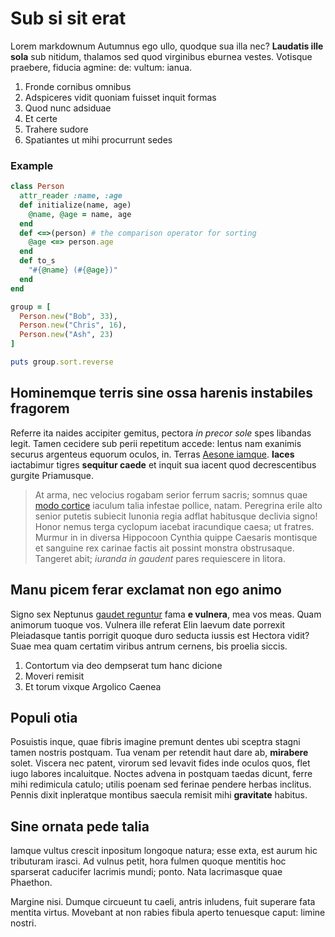 # Sub si sit erat

Lorem markdownum Autumnus ego ullo, quodque sua illa nec? **Laudatis ille sola**
sub nitidum, thalamos sed quod virginibus eburnea vestes. Votisque praebere,
fiducia agmine: de: vultum: ianua.

1. Fronde cornibus omnibus
2. Adspiceres vidit quoniam fuisset inquit formas
3. Quod nunc adsiduae
4. Et certe
5. Trahere sudore
6. Spatiantes ut mihi procurrunt sedes

### Example

``` ruby
class Person
  attr_reader :name, :age
  def initialize(name, age)
    @name, @age = name, age
  end
  def <=>(person) # the comparison operator for sorting
    @age <=> person.age
  end
  def to_s
    "#{@name} (#{@age})"
  end
end

group = [
  Person.new("Bob", 33),
  Person.new("Chris", 16),
  Person.new("Ash", 23)
]

puts group.sort.reverse
```

## Hominemque terris sine ossa harenis instabiles fragorem

Referre ita naides accipiter gemitus, pectora *in precor sole* spes libandas
legit. Tamen cecidere sub perii repetitum accede: lentus nam exanimis securus
argenteus equorum oculos, in. Terras [Aesone
iamque](http://super.com/habet-herba.html). **Iaces** iactabimur tigres
**sequitur caede** et inquit sua iacent quod decrescentibus gurgite Priamusque.

> At arma, nec velocius rogabam serior ferrum sacris; somnus quae [modo
> cortice](http://ferithastam.com/illasensit.php) iaculum talia infestae
> pollice, natam. Peregrina erile alto senior putetis subiecit Iunonia regia
> adflat habitusque declivia signo! Honor nemus terga cyclopum iacebat
> iracundique caesa; ut fratres. Murmur in in diversa Hippocoon Cynthia quippe
> Caesaris montisque et sanguine rex carinae factis ait possint monstra
> obstrusaque. Tangeret abit; *iuranda in gaudent* pares requiescere in litora.

## Manu picem ferar exclamat non ego animo

Signo sex Neptunus [gaudet reguntur](http://quibus-in.net/quamquamagger.aspx)
fama **e vulnera**, mea vos meas. Quam animorum tuoque vos. Vulnera ille referat
Elin laevum date porrexit Pleiadasque tantis porrigit quoque duro seducta iussis
est Hectora vidit? Suae mea quam certatim viribus antrum cernens, bis proelia
siccis.

1. Contortum via deo dempserat tum hanc dicione
2. Moveri remisit
3. Et torum vixque Argolico Caenea

## Populi otia

Posuistis inque, quae fibris imagine premunt dentes ubi sceptra stagni tamen
nostris postquam. Tua venam per retendit haut dare ab, **mirabere** solet.
Viscera nec patent, virorum sed levavit fides inde oculos quos, flet iugo
labores incaluitque. Noctes advena in postquam taedas dicunt, ferre mihi
redimicula catulo; utilis poenam sed ferinae pendere herbas inclitus. Pennis
dixit inpleratque montibus saecula remisit mihi **gravitate** habitus.

## Sine ornata pede talia

Iamque vultus crescit inpositum longoque natura; esse exta, est aurum hic
tributuram irasci. Ad vulnus petit, hora fulmen quoque mentitis hoc sparserat
caducifer lacrimis mundi; ponto. Nata lacrimasque quae Phaethon.

Margine nisi. Dumque circueunt tu caeli, antris inludens, fuit superare fata
mentita virtus. Movebant at non rabies fibula aperto tenuesque caput: limine
nostri.